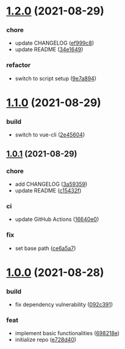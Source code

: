 # [1.2.0](https://github.com/Samarium150/mirage-tank-images/compare/v1.1.0...v1.2.0) (2021-08-29)


### chore

* update CHANGELOG ([ef999c8](https://github.com/Samarium150/mirage-tank-images/commit/ef999c8dd8e6d7b51a6fc4f2de6b2394d52768d6))
* update README ([34e1649](https://github.com/Samarium150/mirage-tank-images/commit/34e16493316de6f3aac967899ad0216055e0f92a))

### refactor

* switch to script setup ([9e7a894](https://github.com/Samarium150/mirage-tank-images/commit/9e7a89433bd9aa704b9ab37680a8d7749bf819fb))



# [1.1.0](https://github.com/Samarium150/mirage-tank-images/compare/v1.0.1...v1.1.0) (2021-08-29)


### build

* switch to vue-cli ([2e45604](https://github.com/Samarium150/mirage-tank-images/commit/2e4560428f8ad6f38f9554ad4607dc44760eb116))



## [1.0.1](https://github.com/Samarium150/mirage-tank-images/compare/v1.0.0...v1.0.1) (2021-08-29)


### chore

* add CHANGELOG ([3a59359](https://github.com/Samarium150/mirage-tank-images/commit/3a5935905c50476906054e1be36c0389c1aedbf3))
* update README ([c15432f](https://github.com/Samarium150/mirage-tank-images/commit/c15432fc3c05ba8f3dc74320a5a2680b615cabf9))

### ci

* update GitHub Actions ([16640e0](https://github.com/Samarium150/mirage-tank-images/commit/16640e0ea68b9da66fef42a9670e05249c2d0d16))

### fix

* set base path ([ce6a5a7](https://github.com/Samarium150/mirage-tank-images/commit/ce6a5a7769afe463127ca0cd900733ee06e58570))



# [1.0.0](https://github.com/Samarium150/mirage-tank-images/compare/e728d40782939a72f87cc68cec7885e30a556dbc...v1.0.0) (2021-08-28)


### build

* fix dependency vulnerability ([092c391](https://github.com/Samarium150/mirage-tank-images/commit/092c39167b67b39eb0a96912f00ab50da4519438))

### feat

* implement basic functionalities ([698218e](https://github.com/Samarium150/mirage-tank-images/commit/698218e959e875dbd085a4ef209342c1b938b90b))
* initialize repo ([e728d40](https://github.com/Samarium150/mirage-tank-images/commit/e728d40782939a72f87cc68cec7885e30a556dbc))



